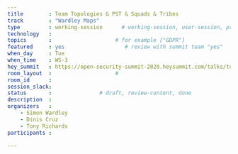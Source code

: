```yaml
---
title        : Team Topologies & PST & Squads & Tribes
track        : "Wardley Maps"
type         : working-session      # working-session, user-session, product-session
technology   :
topics       :                    # for example ["GDPR"]
featured     : yes                   # review with summit team "yes"
when_day     : Tue
when_time    : WS-3
hey_summit   : https://open-security-summit-2020.heysummit.com/talks/team-topologies-psd-squads-tribes/
room_layout  :                    #
room_id      : 
session_slack: 
status       :               # draft, review-content, done
description  :
organizers   :
    - Simon Wardley
    - Dinis Cruz
    - Tony Richards
participants :

---
```



<!--(add intro)

## WHY

(...)

## What

(...)

## Outcomes

(...)

## References

(...)


## Previous-->
